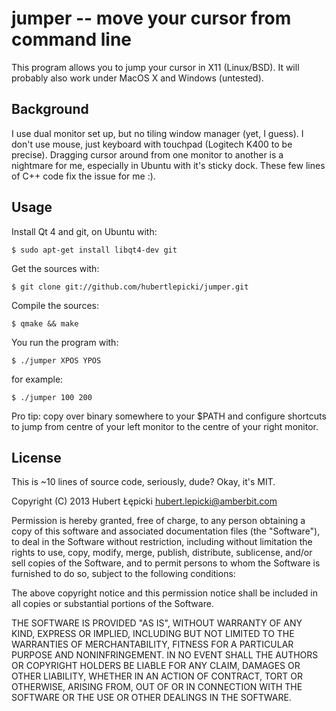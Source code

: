 jumper -- move your cursor from command line
============================================

This program allows you to jump your cursor in X11 (Linux/BSD). It will
probably also work under MacOS X and Windows (untested).

Background
----------

I use dual monitor set up, but no tiling window manager (yet, I guess).
I don't use mouse, just keyboard with touchpad (Logitech K400 to be
precise). Dragging cursor around from one monitor to another is a
nightmare for me, especially in Ubuntu with it's sticky dock. These few
lines of C++ code fix the issue for me :).

Usage
-----

Install Qt 4 and git, on Ubuntu with:

    $ sudo apt-get install libqt4-dev git

Get the sources with:

    $ git clone git://github.com/hubertlepicki/jumper.git

Compile the sources:

    $ qmake && make

You run the program with:

    $ ./jumper XPOS YPOS

for example:

    $ ./jumper 100 200

Pro tip: copy over binary somewhere to your $PATH and configure
shortcuts to jump from centre of your left monitor to the centre of your
right monitor.

License
-------

This is ~10 lines of source code, seriously, dude? Okay, it's MIT.

Copyright (C) 2013 Hubert Łępicki <hubert.lepicki@amberbit.com>

Permission is hereby granted, free of charge, to any person obtaining a copy of this software and associated documentation files (the "Software"), to deal in the Software without restriction, including without limitation the rights to use, copy, modify, merge, publish, distribute, sublicense, and/or sell copies of the Software, and to permit persons to whom the Software is furnished to do so, subject to the following conditions:

The above copyright notice and this permission notice shall be included in all copies or substantial portions of the Software.

THE SOFTWARE IS PROVIDED "AS IS", WITHOUT WARRANTY OF ANY KIND, EXPRESS OR IMPLIED, INCLUDING BUT NOT LIMITED TO THE WARRANTIES OF MERCHANTABILITY, FITNESS FOR A PARTICULAR PURPOSE AND NONINFRINGEMENT. IN NO EVENT SHALL THE AUTHORS OR COPYRIGHT HOLDERS BE LIABLE FOR ANY CLAIM, DAMAGES OR OTHER LIABILITY, WHETHER IN AN ACTION OF CONTRACT, TORT OR OTHERWISE, ARISING FROM, OUT OF OR IN CONNECTION WITH THE SOFTWARE OR THE USE OR OTHER DEALINGS IN THE SOFTWARE.

